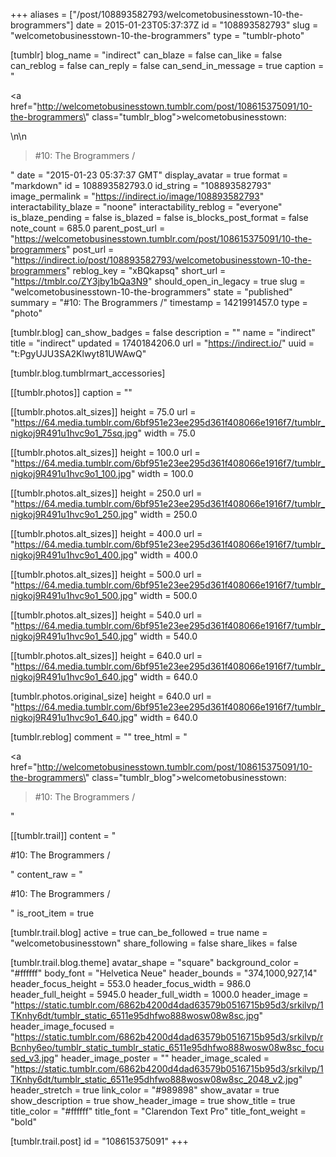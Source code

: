+++
aliases = ["/post/108893582793/welcometobusinesstown-10-the-brogrammers"]
date = 2015-01-23T05:37:37Z
id = "108893582793"
slug = "welcometobusinesstown-10-the-brogrammers"
type = "tumblr-photo"

[tumblr]
blog_name = "indirect"
can_blaze = false
can_like = false
can_reblog = false
can_reply = false
can_send_in_message = true
caption = "<p><a href=\"http://welcometobusinesstown.tumblr.com/post/108615375091/10-the-brogrammers\" class=\"tumblr_blog\">welcometobusinesstown</a>:</p>\n\n<blockquote><p>#10: The Brogrammers /</p></blockquote>"
date = "2015-01-23 05:37:37 GMT"
display_avatar = true
format = "markdown"
id = 108893582793.0
id_string = "108893582793"
image_permalink = "https://indirect.io/image/108893582793"
interactability_blaze = "noone"
interactability_reblog = "everyone"
is_blaze_pending = false
is_blazed = false
is_blocks_post_format = false
note_count = 685.0
parent_post_url = "https://welcometobusinesstown.tumblr.com/post/108615375091/10-the-brogrammers"
post_url = "https://indirect.io/post/108893582793/welcometobusinesstown-10-the-brogrammers"
reblog_key = "xBQkapsq"
short_url = "https://tmblr.co/ZY3jby1bQa3N9"
should_open_in_legacy = true
slug = "welcometobusinesstown-10-the-brogrammers"
state = "published"
summary = "#10: The Brogrammers /"
timestamp = 1421991457.0
type = "photo"

[tumblr.blog]
can_show_badges = false
description = ""
name = "indirect"
title = "indirect"
updated = 1740184206.0
url = "https://indirect.io/"
uuid = "t:PgyUJU3SA2Klwyt81UWAwQ"

[tumblr.blog.tumblrmart_accessories]

[[tumblr.photos]]
caption = ""

[[tumblr.photos.alt_sizes]]
height = 75.0
url = "https://64.media.tumblr.com/6bf951e23ee295d361f408066e1916f7/tumblr_nigkoj9R491u1hvc9o1_75sq.jpg"
width = 75.0

[[tumblr.photos.alt_sizes]]
height = 100.0
url = "https://64.media.tumblr.com/6bf951e23ee295d361f408066e1916f7/tumblr_nigkoj9R491u1hvc9o1_100.jpg"
width = 100.0

[[tumblr.photos.alt_sizes]]
height = 250.0
url = "https://64.media.tumblr.com/6bf951e23ee295d361f408066e1916f7/tumblr_nigkoj9R491u1hvc9o1_250.jpg"
width = 250.0

[[tumblr.photos.alt_sizes]]
height = 400.0
url = "https://64.media.tumblr.com/6bf951e23ee295d361f408066e1916f7/tumblr_nigkoj9R491u1hvc9o1_400.jpg"
width = 400.0

[[tumblr.photos.alt_sizes]]
height = 500.0
url = "https://64.media.tumblr.com/6bf951e23ee295d361f408066e1916f7/tumblr_nigkoj9R491u1hvc9o1_500.jpg"
width = 500.0

[[tumblr.photos.alt_sizes]]
height = 540.0
url = "https://64.media.tumblr.com/6bf951e23ee295d361f408066e1916f7/tumblr_nigkoj9R491u1hvc9o1_540.jpg"
width = 540.0

[[tumblr.photos.alt_sizes]]
height = 640.0
url = "https://64.media.tumblr.com/6bf951e23ee295d361f408066e1916f7/tumblr_nigkoj9R491u1hvc9o1_640.jpg"
width = 640.0

[tumblr.photos.original_size]
height = 640.0
url = "https://64.media.tumblr.com/6bf951e23ee295d361f408066e1916f7/tumblr_nigkoj9R491u1hvc9o1_640.jpg"
width = 640.0

[tumblr.reblog]
comment = ""
tree_html = "<p><a href=\"http://welcometobusinesstown.tumblr.com/post/108615375091/10-the-brogrammers\" class=\"tumblr_blog\">welcometobusinesstown</a>:</p><blockquote><p>#10: The Brogrammers /</p></blockquote>"

[[tumblr.trail]]
content = "<p>#10: The Brogrammers /</p>"
content_raw = "<p>#10: The Brogrammers /</p>"
is_root_item = true

[tumblr.trail.blog]
active = true
can_be_followed = true
name = "welcometobusinesstown"
share_following = false
share_likes = false

[tumblr.trail.blog.theme]
avatar_shape = "square"
background_color = "#ffffff"
body_font = "Helvetica Neue"
header_bounds = "374,1000,927,14"
header_focus_height = 553.0
header_focus_width = 986.0
header_full_height = 5945.0
header_full_width = 1000.0
header_image = "https://static.tumblr.com/6862b4200d4dad63579b0516715b95d3/srkilvp/1TKnhy6dt/tumblr_static_6511e95dhfwo888wosw08w8sc.jpg"
header_image_focused = "https://static.tumblr.com/6862b4200d4dad63579b0516715b95d3/srkilvp/rBcnhy6eo/tumblr_static_tumblr_static_6511e95dhfwo888wosw08w8sc_focused_v3.jpg"
header_image_poster = ""
header_image_scaled = "https://static.tumblr.com/6862b4200d4dad63579b0516715b95d3/srkilvp/1TKnhy6dt/tumblr_static_6511e95dhfwo888wosw08w8sc_2048_v2.jpg"
header_stretch = true
link_color = "#989898"
show_avatar = true
show_description = true
show_header_image = true
show_title = true
title_color = "#ffffff"
title_font = "Clarendon Text Pro"
title_font_weight = "bold"

[tumblr.trail.post]
id = "108615375091"
+++
